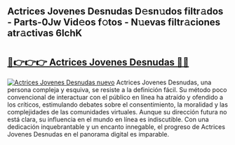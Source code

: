 ## Actrices Jovenes Desnudas D𝚎sn𝚞dos filtr𝚊dos - Parts-0Jw Vid𝚎os f𝚘tos - N𝚞evas filtr𝚊ciones atr𝚊ctivas 6IchK

# <h2><a href="http://mb8ux0.tromn.icu/?c=Actrices+Jovenes+Desnudas">🔗👉👉👉 Actrices Jovenes Desnudas 🔗🔗</a></h2>

[![Actrices Jovenes Desnudas nuevo](https://i.imgur.com/pEAQMta.gif)](http://mb8ux0.tromn.icu/?c=Actrices+Jovenes+Desnudas)
Actrices Jovenes Desnudas, una persona compleja y esquiva, se resiste a la definición fácil. Su método poco convencional de interactuar con el público en línea ha atraído y ofendido a los críticos, estimulando debates sobre el consentimiento, la moralidad y las complejidades de las comunidades virtuales. Aunque su dirección futura no está clara, su influencia en el mundo en línea es indiscutible. Con una dedicación inquebrantable y un encanto innegable, el progreso de Actrices Jovenes Desnudas en el panorama digital es imparable.
